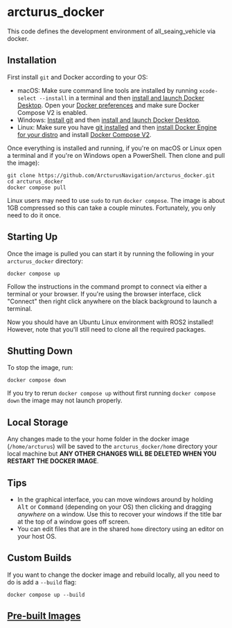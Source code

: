 # arcturus_docker

This code defines the development environment of all_seaing_vehicle via docker.

## Installation

First install `git` and Docker according to your OS:

- macOS: Make sure command line tools are installed by running `xcode-select --install` in a terminal and then [install and launch Docker Desktop](https://docs.docker.com/desktop/mac/install/). Open your [Docker preferences](https://docs.docker.com/desktop/mac/#preferences) and make sure Docker Compose V2 is enabled.
- Windows: [Install git](https://git-scm.com/download/win) and then [install and launch Docker Desktop](https://docs.docker.com/desktop/windows/install/).
- Linux: Make sure you have [git installed](https://git-scm.com/download/linux) and then [install Docker Engine for your distro](https://docs.docker.com/engine/install/#server) and install [Docker Compose V2](https://docs.docker.com/compose/cli-command/#install-on-linux).

Once everything is installed and running, if you're on macOS or Linux open a terminal and if you're on Windows open a PowerShell. Then clone and pull the image):

    git clone https://github.com/ArcturusNavigation/arcturus_docker.git
    cd arcturus_docker
    docker compose pull

Linux users may need to use `sudo` to run `docker compose`. The image is about 1GB compressed so this can take a couple minutes. Fortunately, you only need to do it once.

## Starting Up

Once the image is pulled you can start it by running the following in your `arcturus_docker` directory:

    docker compose up

Follow the instructions in the command prompt to connect via either a terminal or your browser.
If you're using the browser interface, click "Connect" then right click anywhere on the black background to launch a terminal.

Now you should have an Ubuntu Linux environment with ROS2 installed! However, note that you'll still need to clone all the required packages.

## Shutting Down

To stop the image, run:

    docker compose down

If you try to rerun `docker compose up` without first running `docker compose down` the image may not launch properly.

## Local Storage

Any changes made to the your home folder in the docker image (`/home/arcturus`) will be saved to the `arcturus_docker/home` directory your local machine but **ANY OTHER CHANGES WILL BE DELETED WHEN YOU RESTART THE DOCKER IMAGE**.

## Tips

- In the graphical interface, you can move windows around by holding <kbd>Alt</kbd> or <kbd>Command</kbd> (depending on your OS) then clicking and dragging *anywhere* on a window. Use this to recover your windows if the title bar at the top of a window goes off screen.
- You can edit files that are in the shared `home` directory using an editor on your host OS.

## Custom Builds

If you want to change the docker image and rebuild locally, all you need to do is add a `--build` flag:

    docker compose up --build

## [Pre-built Images](https://hub.docker.com/repository/docker/toyat522/arcturus/general)
